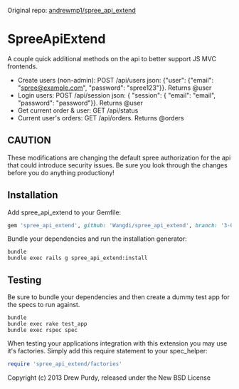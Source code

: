 Original repo: [andrewmp1/spree_api_extend](https://github.com/andrewmp1/spree_api_extend)

SpreeApiExtend
==============

A couple quick additional methods on the api to better support JS MVC frontends.

- Create users (non-admin): POST  /api/users  json: {"user": {"email": "spree@example.com", "password": "spree123"}}. Returns @user
- Login users: POST  /api/session  json: { "session": { "email": "email", "password": "password"}}. Returns @user
- Get current order & user: GET  /api/status
- Current user's orders: GET /api/orders. Returns @orders

CAUTION
------------
These modifications are changing the default spree authorization for the api that could introduce security issues.  Be sure you look through the changes before you do anything productiony!

Installation
------------

Add spree_api_extend to your Gemfile:

```ruby
gem 'spree_api_extend', github: 'Wangdi/spree_api_extend', branch: '3-0-stable'
```

Bundle your dependencies and run the installation generator:

```shell
bundle
bundle exec rails g spree_api_extend:install
```

Testing
-------

Be sure to bundle your dependencies and then create a dummy test app for the specs to run against.

```shell
bundle
bundle exec rake test_app
bundle exec rspec spec
```

When testing your applications integration with this extension you may use it's factories.
Simply add this require statement to your spec_helper:

```ruby
require 'spree_api_extend/factories'
```

Copyright (c) 2013 Drew Purdy, released under the New BSD License
